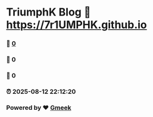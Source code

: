 # TriumphK Blog :link: https://7r1UMPHK.github.io 
### :page_facing_up: [0](https://7r1UMPHK.github.io/tag.html) 
### :speech_balloon: 0 
### :hibiscus: 0 
### :alarm_clock: 2025-08-12 22:12:20 
### Powered by :heart: [Gmeek](https://github.com/Meekdai/Gmeek)
